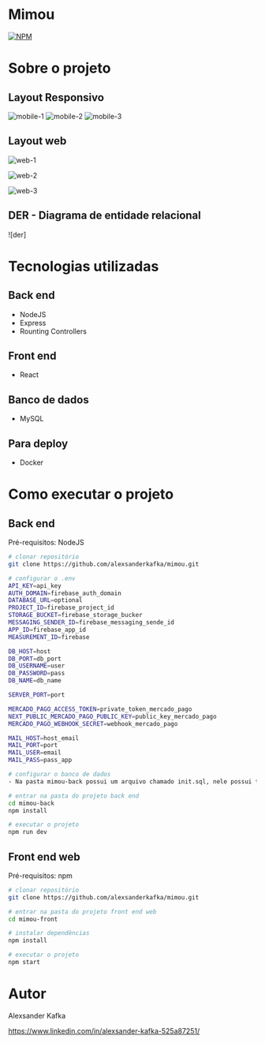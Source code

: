 # Mimou
[![NPM](https://img.shields.io/npm/l/react)](https://github.com/alexsanderkafka/mimou/blob/main/LICENSE) 

# Sobre o projeto

## Layout Responsivo
![mobile-1](https://github.com/alexsanderkafka/mimou/blob/main/assets-readme/lp-mobile.gif) ![mobile-2](https://github.com/alexsanderkafka/mimou/blob/main/assets-readme/register-page-mobile.gif) ![mobile-3](https://github.com/alexsanderkafka/mimou/blob/main/assets-readme/gift-page-mobile.gif)

## Layout web
![web-1](https://github.com/alexsanderkafka/mimou/blob/main/assets-readme/lp-web.gif)

![web-2](https://github.com/alexsanderkafka/mimou/blob/main/assets-readme/register-page-web.gif)

![web-3](https://github.com/alexsanderkafka/mimou/blob/main/assets-readme/gift-page-web.png)

## DER - Diagrama de entidade relacional
![der]

# Tecnologias utilizadas
## Back end
- NodeJS
- Express
- Rounting Controllers

## Front end
- React

## Banco de dados
- MySQL

## Para deploy
- Docker

# Como executar o projeto

## Back end
Pré-requisitos: NodeJS

```bash
# clonar repositório
git clone https://github.com/alexsanderkafka/mimou.git

# configurar o .env
API_KEY=api_key
AUTH_DOMAIN=firebase_auth_domain
DATABASE_URL=optional
PROJECT_ID=firebase_project_id
STORAGE_BUCKET=firebase_storage_bucker
MESSAGING_SENDER_ID=firebase_messaging_sende_id
APP_ID=firebase_app_id
MEASUREMENT_ID=firebase

DB_HOST=host
DB_PORT=db_port
DB_USERNAME=user
DB_PASSWORD=pass
DB_NAME=db_name

SERVER_PORT=port

MERCADO_PAGO_ACCESS_TOKEN=private_token_mercado_pago
NEXT_PUBLIC_MERCADO_PAGO_PUBLIC_KEY=public_key_mercado_pago
MERCADO_PAGO_WEBHOOK_SECRET=webhook_mercado_pago

MAIL_HOST=host_email
MAIL_PORT=port
MAIL_USER=email
MAIL_PASS=pass_app

# configurar o banco de dados
- Na pasta mimou-back possui um arquivo chamado init.sql, nele possui todos os comandos sql

# entrar na pasta do projeto back end
cd mimou-back
npm install

# executar o projeto
npm run dev
```

## Front end web
Pré-requisitos: npm

```bash
# clonar repositório
git clone https://github.com/alexsanderkafka/mimou.git

# entrar na pasta do projeto front end web
cd mimou-front

# instalar dependências
npm install

# executar o projeto
npm start
```

# Autor

Alexsander Kafka

https://www.linkedin.com/in/alexsander-kafka-525a87251/
